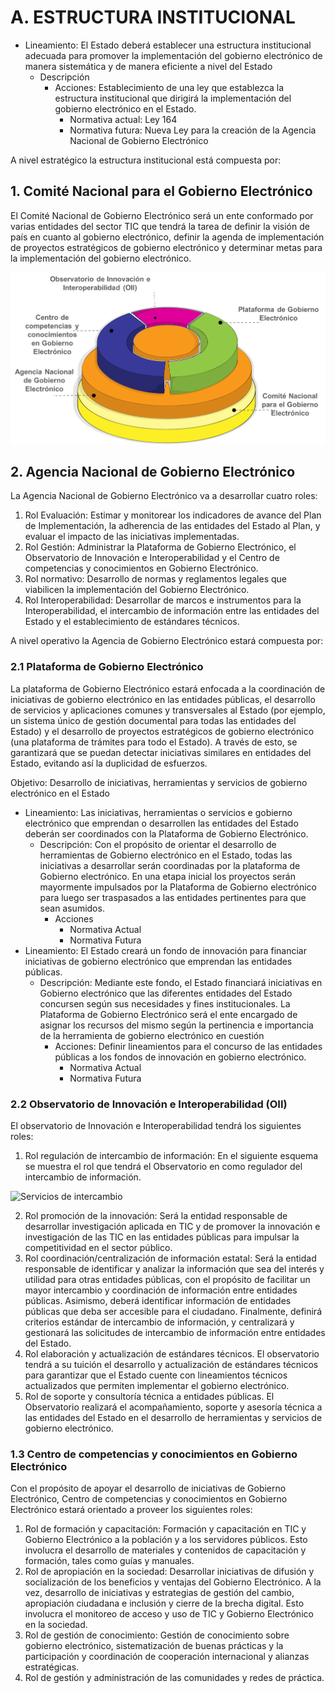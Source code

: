 # A. ESTRUCTURA INSTITUCIONAL

* Lineamiento: El Estado deberá establecer una estructura institucional adecuada para promover la implementación del gobierno electrónico de manera sistemática y de manera eficiente a nivel del Estado
	* Descripción
		* Acciones: Establecimiento de una ley que establezca la estructura institucional que dirigirá la implementación   del gobierno electrónico en el Estado.
			* Normativa actual: Ley 164
			* Normativa futura: Nueva Ley para la creación de la Agencia Nacional de Gobierno Electrónico

A nivel estratégico la estructura institucional está compuesta por: 

## 1. Comité Nacional para el Gobierno Electrónico

El Comité Nacional de Gobierno Electrónico será un ente conformado por varias entidades del sector TIC que tendrá la tarea de definir la visión de país en cuanto al gobierno electrónico, definir la agenda de implementación de proyectos estratégicos de gobierno electrónico y determinar metas para la implementación del gobierno electrónico.

![Comité Nacional para el Gobierno Electrónico](../imagenes/comite.png)

## 2. Agencia Nacional de Gobierno Electrónico

La Agencia Nacional de Gobierno Electrónico  va a desarrollar cuatro roles:

1. Rol Evaluación: Estimar y monitorear los indicadores de avance del Plan de Implementación, la adherencia de las entidades del Estado al Plan, y evaluar el impacto de las iniciativas implementadas. 
2. Rol Gestión: Administrar la Plataforma de Gobierno Electrónico, el Observatorio de Innovación e Interoperabilidad y el Centro de competencias y conocimientos en Gobierno Electrónico.
3. Rol normativo: Desarrollo de normas y reglamentos legales que viabilicen  la implementación del Gobierno Electrónico.
4. Rol Interoperabilidad: Desarrollar de marcos e instrumentos para la Interoperabilidad, el intercambio de información entre las entidades del Estado y el establecimiento de estándares técnicos. 

A nivel operativo la Agencia de Gobierno Electrónico estará compuesta por: 

### 2.1 Plataforma de Gobierno Electrónico

La plataforma de Gobierno Electrónico estará enfocada a la coordinación de iniciativas de gobierno electrónico en las entidades públicas, el desarrollo de servicios y aplicaciones comunes y transversales al Estado (por ejemplo, un sistema único de gestión documental para todas las entidades del Estado) y el desarrollo de proyectos estratégicos de gobierno electrónico (una plataforma de trámites para todo el Estado). A través de esto, se  garantizará que se puedan detectar iniciativas similares en entidades del Estado, evitando así la duplicidad de esfuerzos.

Objetivo: Desarrollo de iniciativas, herramientas y servicios de gobierno electrónico en el Estado

* Lineamiento: Las iniciativas, herramientas o servicios e gobierno electrónico que emprendan o desarrollen las entidades del Estado deberán ser coordinados con la Plataforma de Gobierno Electrónico.
	* Descripción: Con el propósito de orientar el desarrollo de herramientas de Gobierno electrónico en el Estado, todas las iniciativas a desarrollar serán coordinadas por la plataforma de Gobierno electrónico.
	En una etapa inicial los proyectos serán mayormente impulsados por la Plataforma de Gobierno electrónico para luego ser traspasados a las entidades pertinentes para que sean asumidos.
		* Acciones
			* Normativa Actual
			* Normativa Futura
* Lineamiento: El Estado creará un fondo de innovación para financiar iniciativas de gobierno electrónico que emprendan las entidades públicas. 
	* Descripción: Mediante este fondo, el Estado financiará iniciativas en Gobierno electrónico que las diferentes entidades del Estado concursen según sus necesidades y fines institucionales. La Plataforma de Gobierno Electrónico será el ente encargado de asignar los recursos del mismo según la pertinencia e importancia de la herramienta de gobierno electrónico en cuestión
		* Acciones: Definir lineamientos para el concurso de las entidades públicas a los fondos de innovación en gobierno electrónico.
			* Normativa Actual
			* Normativa Futura

### 2.2 Observatorio de Innovación e Interoperabilidad (OII)

El observatorio de Innovación e Interoperabilidad tendrá los siguientes roles:

1. Rol regulación de intercambio de información: En el siguiente esquema se muestra el rol que tendrá el Observatorio en como regulador del intercambio de información. 

![Servicios de intercambio](../imagenes/servicios_de_intercambio.png)

2. Rol promoción de la innovación: Será la entidad responsable de desarrollar investigación aplicada en TIC y de promover la innovación e investigación de las TIC en las entidades públicas para impulsar la competitividad en el sector público.
3. Rol coordinación/centralización de información estatal: Será la entidad responsable de identificar  y analizar la información que sea del interés y utilidad para otras entidades públicas, con el propósito de facilitar un mayor intercambio y coordinación de información entre entidades públicas. Asimismo, deberá identificar información de entidades públicas que deba ser accesible para el ciudadano. Finalmente,  definirá criterios estándar de intercambio de información, y centralizará y gestionará las solicitudes de intercambio de información entre entidades del Estado.
4. Rol elaboración y actualización de estándares técnicos. El observatorio tendrá a su tuición el desarrollo y actualización de estándares técnicos para garantizar que el Estado cuente con lineamientos técnicos actualizados que permiten implementar el gobierno electrónico. 
5. Rol de soporte y consultoría técnica a entidades públicas. El Observatorio realizará el acompañamiento, soporte y asesoría técnica a las entidades del Estado en el desarrollo de herramientas y servicios de gobierno electrónico. 

### 1.3 Centro de competencias y conocimientos en Gobierno Electrónico 

Con el propósito de apoyar el desarrollo de iniciativas de Gobierno Electrónico, Centro de competencias y conocimientos en Gobierno Electrónico estará orientado a proveer los siguientes roles:

1. Rol de formación y capacitación: Formación y capacitación en TIC y Gobierno Electrónico a la población y a los servidores públicos. Esto involucra el desarrollo de materiales y contenidos de capacitación y formación, tales como guías y manuales.
2. Rol de apropiación en la sociedad: Desarrollar iniciativas de difusión y socialización de los beneficios y ventajas del Gobierno Electrónico. A la vez, desarrollo de iniciativas y estrategias de gestión del cambio, apropiación ciudadana e inclusión y cierre de la brecha digital. Esto involucra el monitoreo de acceso y uso de TIC y Gobierno Electrónico en la sociedad.
3. Rol de gestión de conocimiento: Gestión de conocimiento sobre gobierno electrónico, sistematización de buenas prácticas y la participación y coordinación de cooperación internacional y alianzas estratégicas.
4. Rol de gestión y administración de las comunidades y redes de práctica.
